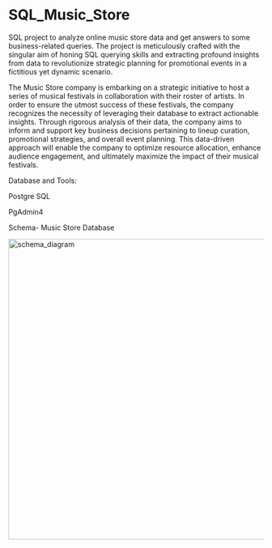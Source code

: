 # SQL_Music_Store
SQL project to analyze online music store data and get answers to some business-related queries.
The project is meticulously crafted with the singular aim of honing SQL querying skills and extracting profound insights from data to revolutionize strategic planning for promotional events in a fictitious yet dynamic scenario.


The Music Store company is embarking on a strategic initiative to host a series of musical festivals in collaboration with their roster of artists. In order to ensure the utmost success of these festivals, the company recognizes the necessity of leveraging their database to extract actionable insights. Through rigorous analysis of their data, the company aims to inform and support key business decisions pertaining to lineup curation, promotional strategies, and overall event planning. This data-driven approach will enable the company to optimize resource allocation, enhance audience engagement, and ultimately maximize the impact of their musical festivals.

Database and Tools:

Postgre SQL

PgAdmin4

Schema- Music Store Database

<img width="594" alt="schema_diagram" src="https://github.com/vishalv221/SQL_Music_Store/assets/139206584/b22da7fc-c498-4f66-9112-e9d60073c873">


